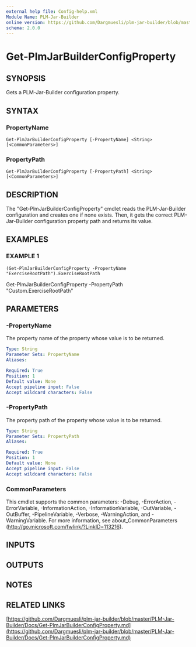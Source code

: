 ```yaml
---
external help file: Config-help.xml
Module Name: PLM-Jar-Builder
online version: https://github.com/Dargmuesli/plm-jar-builder/blob/master/PLM-Jar-Builder/Docs/Get-PlmJarBuilderConfigProperty.md
schema: 2.0.0
---
```


# Get-PlmJarBuilderConfigProperty

## SYNOPSIS
Gets a PLM-Jar-Builder configuration property.

## SYNTAX

### PropertyName
```
Get-PlmJarBuilderConfigProperty [-PropertyName] <String> [<CommonParameters>]
```

### PropertyPath
```
Get-PlmJarBuilderConfigProperty [-PropertyPath] <String> [<CommonParameters>]
```

## DESCRIPTION
The "Get-PlmJarBuilderConfigProperty" cmdlet reads the PLM-Jar-Builder configuration and creates one if none exists.
Then, it gets the correct PLM-Jar-Builder configuration property path and returns its value.

## EXAMPLES

### EXAMPLE 1
```
(Get-PlmJarBuilderConfigProperty -PropertyName "ExerciseRootPath").ExerciseRootPath
```

Get-PlmJarBuilderConfigProperty -PropertyPath "Custom.ExerciseRootPath"

## PARAMETERS

### -PropertyName
The property name of the property whose value is to be returned.

```yaml
Type: String
Parameter Sets: PropertyName
Aliases:

Required: True
Position: 1
Default value: None
Accept pipeline input: False
Accept wildcard characters: False
```

### -PropertyPath
The property path of the property whose value is to be returned.

```yaml
Type: String
Parameter Sets: PropertyPath
Aliases:

Required: True
Position: 1
Default value: None
Accept pipeline input: False
Accept wildcard characters: False
```

### CommonParameters
This cmdlet supports the common parameters: -Debug, -ErrorAction, -ErrorVariable, -InformationAction, -InformationVariable, -OutVariable, -OutBuffer, -PipelineVariable, -Verbose, -WarningAction, and -WarningVariable.
For more information, see about_CommonParameters (http://go.microsoft.com/fwlink/?LinkID=113216).

## INPUTS

## OUTPUTS

## NOTES

## RELATED LINKS

[https://github.com/Dargmuesli/plm-jar-builder/blob/master/PLM-Jar-Builder/Docs/Get-PlmJarBuilderConfigProperty.md](https://github.com/Dargmuesli/plm-jar-builder/blob/master/PLM-Jar-Builder/Docs/Get-PlmJarBuilderConfigProperty.md)

